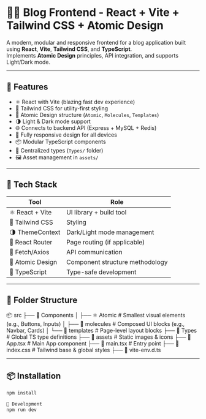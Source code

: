 # 🧑‍🎨 Blog Frontend - React + Vite + Tailwind CSS + Atomic Design

A modern, modular and responsive frontend for a blog application built using **React**, **Vite**, **Tailwind CSS**, and **TypeScript**.  
Implements **Atomic Design** principles, API integration, and supports Light/Dark mode.

---

## 🚀 Features

- ⚛️ React with Vite (blazing fast dev experience)
- 🎨 Tailwind CSS for utility-first styling
- 🧩 Atomic Design structure (`Atomic`, `Molecules`, `Templates`)
- 🌗 Light & Dark mode support
- 🌐 Connects to backend API (Express + MySQL + Redis)
- 📱 Fully responsive design for all devices
- 📦 Modular TypeScript components
- 🧠 Centralized types (`Types/` folder)
- 🖼️ Asset management in `assets/`

---

## 🧱 Tech Stack

| Tool            | Role                                |
|------------------|--------------------------------------|
| ⚛️ React + Vite  | UI library + build tool              |
| 🎨 Tailwind CSS  | Styling                              |
| 🌗 ThemeContext  | Dark/Light mode management           |
| 🔀 React Router  | Page routing (if applicable)         |
| 📡 Fetch/Axios   | API communication                    |
| 🧩 Atomic Design | Component structure methodology       |
| 🧾 TypeScript    | Type-safe development                |

---

## 📁 Folder Structure
📦 src
├── 📁 Components
│ ├── ⚛️ Atomic # Smallest visual elements (e.g., Buttons, Inputs)
│ ├── 🧬 molecules # Composed UI blocks (e.g., Navbar, Cards)
│ └── 📐 templates # Page-level layout blocks
├── 📁 Types # Global TS type definitions
├── 📁 assets # Static images & icons
├── 📄 App.tsx # Main App component
├── 📄 main.tsx # Entry point
├── 📄 index.css # Tailwind base & global styles
├── 📄 vite-env.d.ts


---

## 📦 Installation

```bash
npm install

🧪 Development
npm run dev
